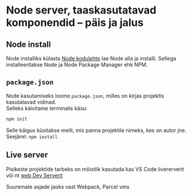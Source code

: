 # Node server, taaskasutatavad komponendid – päis ja jalus

## Node install

Node installiks külasta [Node kodulehte](https://nodejs.org/en/) lae Node alla ja installi.
Sellega installeeritakse Node ja Node Package Manager ehk NPM.

## `package.json`

Node kasutamiseks loome `package.json`, milles on kirjas projektis kasutatavad vidinad.  
Selleks käivitame terminalis käsu:

```bash
npm init
```

Selle käigus küsitakse meilt, mis panna projektile nimeks, kes on autor jne.  
Seejärel: `npm install`

## Live server

Pisikeste projektide tarbeks on mõistlik kasutada kas VS Code livererverit või nt [web Dev Serverit](https://modern-web.dev/docs/dev-server/overview/)

Suuremate asjade jaoks vast Webpack, Parcel vms
